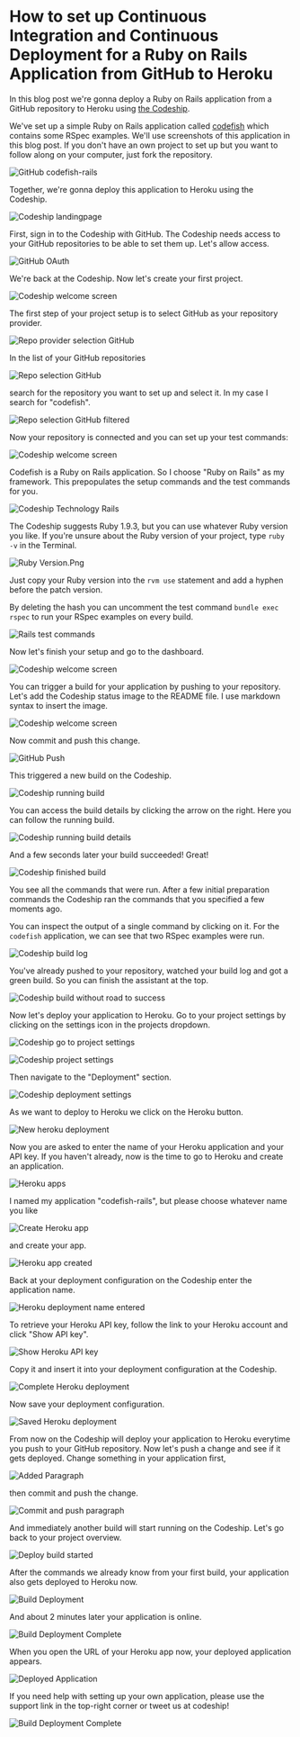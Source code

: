 How to set up Continuous Integration and Continuous Deployment for a Ruby on Rails Application from GitHub to Heroku
======================

In this blog post we're gonna deploy a Ruby on Rails application from a GitHub repository to Heroku using [the Codeship](https://www.codeship.io/).

We've set up a simple Ruby on Rails application called [codefish](https://github.com/codeship-tutorials/codefish-rails) which contains some RSpec examples. We'll use screenshots of this application in this blog post. If you don't have an own project to set up but you want to follow along on your computer, just fork the repository.

![GitHub codefish-rails](../screenshots/codefish-rails.png)

Together, we're gonna deploy this application to Heroku using the Codeship.

![Codeship landingpage](../../../screenshots/codeship-landingpage.png)

First, sign in to the Codeship with GitHub. The Codeship needs access to your GitHub repositories to be able to set them up. Let's allow access.

![GitHub OAuth](../screenshots/oauth.png)

We're back at the Codeship. Now let's create your first project.

![Codeship welcome screen](../../../screenshots/codeship-welcome.png)

The first step of your project setup is to select GitHub as your repository provider.

![Repo provider selection GitHub](../screenshots/repo-provider-selection.png)

In the list of your GitHub repositories

![Repo selection GitHub](../screenshots/repo-selection.png)

search for the repository you want to set up and select it. In my case I search for "codefish".

![Repo selection GitHub filtered](../screenshots/repo-selection-filtered.png)

Now your repository is connected and you can set up your test commands:

![Codeship welcome screen](../../../screenshots/codeship-technology.png)

Codefish is a Ruby on Rails application. So I choose "Ruby on Rails" as my framework. This prepopulates the setup commands and the test commands for you.

![Codeship Technology Rails](../../screenshots/codeship-technology-rails.png)

The Codeship suggests Ruby 1.9.3, but you can use whatever Ruby version you like. If you're unsure about the Ruby version of your project, type `ruby -v` in the Terminal.

![Ruby Version.Png](../../screenshots/ruby-version.png)

Just copy your Ruby version into the `rvm use` statement and add a hyphen before the patch version.

By deleting the hash you can uncomment the test command `bundle exec rspec` to run your RSpec examples on every build.

![Rails test commands](../screenshots/test-commands.png)

Now let's finish your setup and go to the dashboard.

![Codeship welcome screen](../../../screenshots/codeship-dashboard.png)

You can trigger a build for your application by pushing to your repository. Let's add the Codeship status image to the README file. I use markdown syntax to insert the image.

![Codeship welcome screen](../../screenshots/codeship-image.png)

Now commit and push this change.

![GitHub Push](../screenshots/push.png)

This triggered a new build on the Codeship.

![Codeship running build](../screenshots/first-build-running.png)

You can access the build details by clicking the arrow on the right. Here you can follow the running build.

![Codeship running build details](../screenshots/first-build-running-details.png)

And a few seconds later your build succeeded! Great!

![Codeship finished build](../screenshots/first-build-finished.png)

You see all the commands that were run. After a few initial preparation commands the Codeship ran the commands that you specified a few moments ago.

You can inspect the output of a single command by clicking on it. For the `codefish` application, we can see that two RSpec examples were run.

![Codeship build log](../screenshots/build-log.png)

You've already pushed to your repository, watched your build log and got a green build. So you can finish the assistant at the top.

![Codeship build without road to success](../screenshots/build-without-road-to-success.png)

Now let's deploy your application to Heroku. Go to your project settings by clicking on the settings icon in the projects dropdown.

![Codeship go to project settings](../screenshots/go-to-project-settings.png)

![Codeship project settings](../screenshots/project-settings.png)

Then navigate to the "Deployment" section.

![Codeship deployment settings](../screenshots/deployment-settings.png)

As we want to deploy to Heroku we click on the Heroku button.

![New heroku deployment](screenshots/new-heroku-deployment.png)

Now you are asked to enter the name of your Heroku application and your API key. If you haven't already, now is the time to go to Heroku and create an application.

![Heroku apps](screenshots/heroku-apps.png)

I named my application "codefish-rails", but please choose whatever name you like

![Create Heroku app](screenshots/create-heroku-app.png)

and create your app.

![Heroku app created](screenshots/heroku-app-created.png)

Back at your deployment configuration on the Codeship enter the application name.

![Heroku deployment name entered](screenshots/heroku-deployment-name.png)

To retrieve your Heroku API key, follow the link to your Heroku account and click "Show API key".

![Show Heroku API key](screenshots/show-api-key.png)

Copy it and insert it into your deployment configuration at the Codeship.

![Complete Heroku deployment](screenshots/complete-heroku-deployment.png)

Now save your deployment configuration.

![Saved Heroku deployment](screenshots/saved-heroku-deployment.png)

From now on the Codeship will deploy your application to Heroku everytime you push to your GitHub repository. Now let's push a change and see if it gets deployed. Change something in your application first,

![Added Paragraph](screenshots/added-paragraph.png)

then commit and push the change.

![Commit and push paragraph](../screenshots/commit-and-push-paragraph.png)

And immediately another build will start running on the Codeship. Let's go back to your project overview.

![Deploy build started](../screenshots/deploy-build-started.png)

After the commands we already know from your first build, your application also gets deployed to Heroku now.

![Build Deployment](screenshots/build-deployment.png)

And about 2 minutes later your application is online.

![Build Deployment Complete](screenshots/build-deployment-complete.png)

When you open the URL of your Heroku app now, your deployed application appears.

![Deployed Application](screenshots/deployed-application.png)

If you need help with setting up your own application, please use the support link in the top-right corner or tweet us at codeship!

![Build Deployment Complete](screenshots/build-deployment-complete.png)
